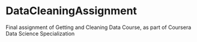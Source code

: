 # DataCleaningAssignment
Final assignment of Getting and Cleaning Data Course, as part of Coursera Data Science Specialization
